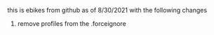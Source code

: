 this is ebikes from github as of 8/30/2021 with the following changes

1. remove profiles from the .forceignore
